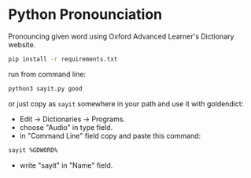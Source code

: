 # Python Pronounciation
Pronouncing given word using Oxford Advanced Learner's Dictionary website.  

``` bash
pip install -r requirements.txt
```

run from command line:
``` bash
python3 sayit.py good
```
or just copy as `sayit` somewhere in your path and use it with goldendict:
- Edit -> Dictionaries -> Programs.
- choose "Audio" in type field.
- in "Command Line" field copy and paste this command:
``` bash
sayit %GDWORD%
```
- write "sayit" in "Name" field.

